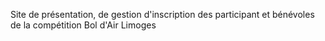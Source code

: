 Site de présentation, de gestion d'inscription des participant et bénévoles de la compétition  Bol d'Air Limoges
